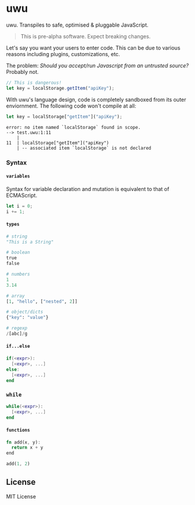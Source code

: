 # uwu

uwu. Transpiles to safe, optimised &amp; pluggable JavaScript.

> This is pre-alpha software. Expect breaking changes.

Let's say you want your users to enter code. This can be due to various reasons
including plugins, customizations, etc.

The problem: _Should you accept/run Javascript from an untrusted source?_
Probably not.

```js
// This is dangerous!
let key = localStorage.getItem("apiKey");
```

With uwu's language design, code is completely sandboxed from its outer
enviornment. The following code won't compile at all:

```js
let key = localStorage["getItem"]("apiKey");
```

```
error: no item named `localStorage` found in scope.
--> test.uwu:1:11
    |
11  | localStorage["getItem"]("apiKey")
    | -- associated item `localStorage` is not declared
```

### Syntax

#### `variables`

Syntax for variable declaration and mutation is equivalent to that of
ECMAScript.

```js
let i = 0;
i += 1;
```

#### `types`

```py
# string
"This is a String"

# boolean
true 
false

# numbers
1
3.14

# array
[1, "hello", ["nested", 2]]

# object/dicts
{"key": "value"}

# regexp
/[abc]/g
```

#### `if...else`

```lua
if(<expr>):
  [<expr>, ...]
else:
  [<expr>, ...]
end
```

### `while`

```lua
while(<expr>):
  [<expr>, ...]
end
```

#### `functions`

```rust
fn add(x, y):
  return x + y
end

add(1, 2)
```

## License

MIT License